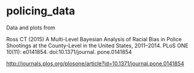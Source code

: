 # policing_data
Data and plots from

Ross CT (2015) A Multi-Level Bayesian Analysis of Racial Bias in Police Shootings at the County-Level in the United States, 2011–2014. PLoS ONE 10(11): e0141854. doi:10.1371/journal. pone.0141854

http://journals.plos.org/plosone/article?id=10.1371/journal.pone.0141854
